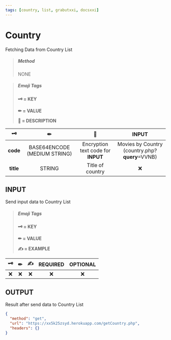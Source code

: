 ```yaml
---
tags: [country, list, grabutxxi, docsxxi]
---
```


# Country

Fetching Data from Country List

<!-- theme: danger -->

> ##### **Method**
>
> NONE

<!-- theme: info -->

> ##### **Emoji Tags**
>
> **🗝 = KEY**
>
> **✏ = VALUE**
>
> **📝 = DESCRIPTION**

|     🗝    |               ✏              |                                          📝                                         |        INPUT        |
| :-------: | :--------------------------: | :---------------------------------------------------------------------------------: | :-----------------: |
|  **code** | BASE64ENCODE (MEDIUM STRING) |                          Encryption text code for **INPUT**                         | Movies by Country (country.php?**query**=VVNB) |
| **title** | STRING | Title of country |          ❌          |

## INPUT

Send input data to Country List

<!-- theme: info -->

> ##### **Emoji Tags**
>
> **🗝 = KEY**
>
> **✏ = VALUE**
>
> **✍ = EXAMPLE**

|  🗝 |  ✏  |                           ✍                          | REQUIRED | OPTIONAL |
| :-: | :-: | :--------------------------------------------------: | :------: | :------: |
|  ❌  |  ❌  | ❌ |     ❌    |     ❌    |

## OUTPUT

Result after send data to Country List

```json http
{
  "method": "get",
  "url": "https://xx5k25zsyd.herokuapp.com/getCountry.php",
  "headers": {}
}
```
